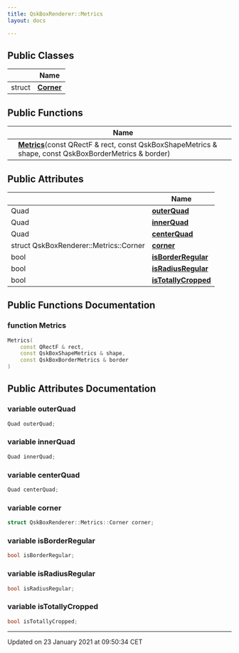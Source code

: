 ```yaml
---
title: QskBoxRenderer::Metrics
layout: docs

---
```





## Public Classes

|                | Name           |
| -------------- | -------------- |
| struct | **[Corner](/docs/classes/struct_qsk_box_renderer_1_1_metrics_1_1_corner/)**  |

## Public Functions

|                | Name           |
| -------------- | -------------- |
| | **[Metrics](/docs/classes/class_qsk_box_renderer_1_1_metrics/#function-metrics)**(const QRectF & rect, const QskBoxShapeMetrics & shape, const QskBoxBorderMetrics & border) |

## Public Attributes

|                | Name           |
| -------------- | -------------- |
| Quad | **[outerQuad](/docs/classes/class_qsk_box_renderer_1_1_metrics/#variable-outerquad)**  |
| Quad | **[innerQuad](/docs/classes/class_qsk_box_renderer_1_1_metrics/#variable-innerquad)**  |
| Quad | **[centerQuad](/docs/classes/class_qsk_box_renderer_1_1_metrics/#variable-centerquad)**  |
| struct QskBoxRenderer::Metrics::Corner | **[corner](/docs/classes/class_qsk_box_renderer_1_1_metrics/#variable-corner)**  |
| bool | **[isBorderRegular](/docs/classes/class_qsk_box_renderer_1_1_metrics/#variable-isborderregular)**  |
| bool | **[isRadiusRegular](/docs/classes/class_qsk_box_renderer_1_1_metrics/#variable-isradiusregular)**  |
| bool | **[isTotallyCropped](/docs/classes/class_qsk_box_renderer_1_1_metrics/#variable-istotallycropped)**  |

## Public Functions Documentation

### function Metrics

```cpp
Metrics(
    const QRectF & rect,
    const QskBoxShapeMetrics & shape,
    const QskBoxBorderMetrics & border
)
```


## Public Attributes Documentation

### variable outerQuad

```cpp
Quad outerQuad;
```


### variable innerQuad

```cpp
Quad innerQuad;
```


### variable centerQuad

```cpp
Quad centerQuad;
```


### variable corner

```cpp
struct QskBoxRenderer::Metrics::Corner corner;
```


### variable isBorderRegular

```cpp
bool isBorderRegular;
```


### variable isRadiusRegular

```cpp
bool isRadiusRegular;
```


### variable isTotallyCropped

```cpp
bool isTotallyCropped;
```


-------------------------------

Updated on 23 January 2021 at 09:50:34 CET